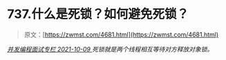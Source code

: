 <!--yml
category: 未分类
date: 0001-01-01 00:00:00
-->

# 737.什么是死锁？如何避免死锁？

> 原文：[https://zwmst.com/4681.html](https://zwmst.com/4681.html)

   [ *并发编程面试专栏* ](https://zwmst.com/%e5%b9%b6%e5%8f%91%e7%bc%96%e7%a8%8b%e9%9d%a2%e8%af%95%e4%b8%93%e6%a0%8f)*[ <time datetime="2021-10-10T01:12:05+08:00"> 2021-10-09 </time> ](https://zwmst.com/4681.html)  死锁就是两个线程相互等待对方释放对象锁。*